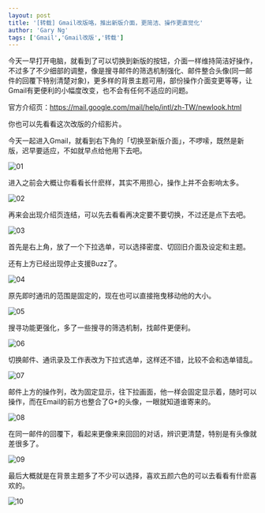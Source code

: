 ```yaml
---
layout: post
title: '[转载] Gmail改版咯，推出新版介面，更简洁、操作更直觉化'
author: 'Gary Ng'
tags: ['Gmail','Gmail改版','转载']
---
```


今天一早打开电脑，就看到了可以切换到新版的按钮，介面一样维持简洁好操作，不过多了不少细部的调整，像是搜寻邮件的筛选机制强化、邮件整合头像(同一邮件的回覆下特别清楚对象)，更多样的背景主题可用，部份操作介面变更等等，让Gmail有更便利的小幅度改变，也不会有任何不适应的问题。  
  
  
官方介绍页：<https://mail.google.com/mail/help/intl/zh-TW/newlook.html>  
  
  
  


你也可以先看看这次改版的介绍影片。

今天一起进入Gmail，就看到右下角的「切换至新版介面」，不啰嗦，既然是新版，迟早要适应，不如就早点给他用下去吧。

  


![01](http://images.steachs.com/79f7db4b2952_8225/01.png)

进入之前会大概让你看看长什麽样，其实不用担心，操作上并不会影响太多。

![02](http://images.steachs.com/79f7db4b2952_8225/02.png)

再来会出现介绍页连结，可以先去看看再决定要不要切换，不过还是点下去吧。

![03](http://images.steachs.com/79f7db4b2952_8225/03.png)

首先是右上角，放了一个下拉选单，可以选择密度、切回旧介面及设定和主题。

还有上方已经出现停止支援Buzz了。

  


![04](http://images.steachs.com/79f7db4b2952_8225/04.png)

原先即时通讯的范围是固定的，现在也可以直接拖曳移动他的大小。

![05](http://images.steachs.com/79f7db4b2952_8225/05.png)

搜寻功能更强化，多了一些搜寻的筛选机制，找邮件更便利。

![06](http://images.steachs.com/79f7db4b2952_8225/06.png)

切换邮件、通讯录及工作表改为下拉式选单，这样还不错，比较不会和选单错乱。

![07](http://images.steachs.com/79f7db4b2952_8225/07.png)

邮件上方的操作列，改为固定显示，往下拉画面，他一样会固定显示着，随时可以操作，而在Email的前方也整合了G+的头像，一眼就知道谁寄来的。

![08](http://images.steachs.com/79f7db4b2952_8225/08.png)

在同一邮件的回覆下，看起来更像来来回回的对话，辨识更清楚，特别是有头像就差很多了。

![09](http://images.steachs.com/79f7db4b2952_8225/09.png)

最后大概就是在背景主题多了不少可以选择，喜欢五颜六色的可以去看看有什麽喜欢的。

![10](http://images.steachs.com/79f7db4b2952_8225/10.png)

  

